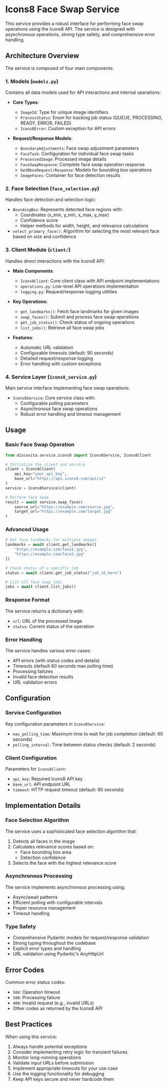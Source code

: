 # Icons8 Face Swap Service

This service provides a robust interface for performing face swap operations using the Icons8 API. The service is designed with asynchronous operations, strong type safety, and comprehensive error handling.

## Architecture Overview

The service is composed of four main components:

### 1. Models (`models.py`)
Contains all data models used for API interactions and internal operations:

- **Core Types**:
  - `ImageId`: Type for unique image identifiers
  - `ProcessStatus`: Enum for tracking job status (QUEUE, PROCESSING, READY, ERROR, FAILED)
  - `Icons8Error`: Custom exception for API errors

- **Request/Response Models**:
  - `BoundaryAdjustments`: Face swap adjustment parameters
  - `FaceTask`: Configuration for individual face swap tasks
  - `ProcessedImage`: Processed image details
  - `FaceSwapResponse`: Complete face swap operation response
  - `GetBboxRequest/Response`: Models for bounding box operations
  - `ImageFaces`: Container for face detection results

### 2. Face Selection (`face_selection.py`)
Handles face detection and selection logic:

- `BoundingBox`: Represents detected face regions with:
  - Coordinates (x_min, y_min, x_max, y_max)
  - Confidence score
  - Helper methods for width, height, and relevance calculations
- `select_primary_face()`: Algorithm for selecting the most relevant face based on size and confidence

### 3. Client Module (`client/`)
Handles direct interactions with the Icons8 API:

- **Main Components**:
  - `Icons8Client`: Core client class with API endpoint implementations
  - `operations.py`: Low-level API operations implementation
  - `logging.py`: Request/response logging utilities

- **Key Operations**:
  - `get_landmarks()`: Fetch face landmarks for given images
  - `swap_faces()`: Submit and process face swap operations
  - `get_job_status()`: Check status of ongoing operations
  - `list_jobs()`: Retrieve all face swap jobs

- **Features**:
  - Automatic URL validation
  - Configurable timeouts (default: 90 seconds)
  - Detailed request/response logging
  - Error handling with custom exceptions

### 4. Service Layer (`icons8_service.py`)
Main service interface implementing face swap operations:

- `Icons8Service`: Core service class with:
  - Configurable polling parameters
  - Asynchronous face swap operations
  - Robust error handling and timeout management

## Usage

### Basic Face Swap Operation

```python
from discovita.service.icons8 import Icons8Service, Icons8Client

# Initialize the client and service
client = Icons8Client(
    api_key="your_api_key",
    base_url="https://api.icons8.com/api/v2"
)
service = Icons8Service(client)

# Perform face swap
result = await service.swap_faces(
    source_url="https://example.com/source.jpg",
    target_url="https://example.com/target.jpg"
)
```

### Advanced Usage

```python
# Get face landmarks for multiple images
landmarks = await client.get_landmarks([
    "https://example.com/face1.jpg",
    "https://example.com/face2.jpg"
])

# Check status of a specific job
status = await client.get_job_status("job_id_here")

# List all face swap jobs
jobs = await client.list_jobs()
```

### Response Format
The service returns a dictionary with:
- `url`: URL of the processed image
- `status`: Current status of the operation

### Error Handling
The service handles various error cases:
- API errors (with status codes and details)
- Timeouts (default 60 seconds max polling time)
- Processing failures
- Invalid face detection results
- URL validation errors

## Configuration

### Service Configuration
Key configuration parameters in `Icons8Service`:
- `max_polling_time`: Maximum time to wait for job completion (default: 60 seconds)
- `polling_interval`: Time between status checks (default: 2 seconds)

### Client Configuration
Parameters for `Icons8Client`:
- `api_key`: Required Icons8 API key
- `base_url`: API endpoint URL
- `timeout`: HTTP request timeout (default: 90 seconds)

## Implementation Details

### Face Selection Algorithm
The service uses a sophisticated face selection algorithm that:
1. Detects all faces in the image
2. Calculates relevance scores based on:
   - Face bounding box area
   - Detection confidence
3. Selects the face with the highest relevance score

### Asynchronous Processing
The service implements asynchronous processing using:
- Async/await patterns
- Efficient polling with configurable intervals
- Proper resource management
- Timeout handling

### Type Safety
- Comprehensive Pydantic models for request/response validation
- Strong typing throughout the codebase
- Explicit error types and handling
- URL validation using Pydantic's AnyHttpUrl

## Error Codes

Common error status codes:
- `504`: Operation timeout
- `500`: Processing failure
- `400`: Invalid request (e.g., invalid URLs)
- Other codes as returned by the Icons8 API

## Best Practices

When using this service:
1. Always handle potential exceptions
2. Consider implementing retry logic for transient failures
3. Monitor long-running operations
4. Validate input URLs before submission
5. Implement appropriate timeouts for your use case
6. Use the logging functionality for debugging
7. Keep API keys secure and never hardcode them 